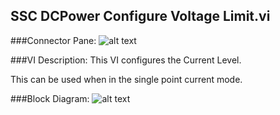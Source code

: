 ## **SSC DCPower Configure Voltage Limit.vi**
###Connector Pane:
![alt text](/SSC%20DCPower/Source/Constant%20Current/SSC%20DCPower%20Configure%20Voltage%20Limit.vic.png "SSC DCPower Configure Voltage Limit.vi connector pane")

###VI Description:
This VI configures the Current Level.

This can be used when in the single point current mode.

###Block Diagram:
![alt text](/SSC%20DCPower/Source/Constant%20Current/SSC%20DCPower%20Configure%20Voltage%20Limit.vid.png "SSC DCPower Configure Voltage Limit.vi block diagram")
